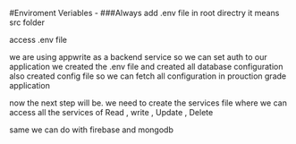 #Enviroment Veriables - 
###Always add .env file in root directry it means src folder 

access .env file 

we are using appwrite as a backend service so we can set auth to our application 
we created the .env file and created all database configuration also created config file so we can fetch all configuration in prouction grade application 


now the next step will be. we need to create the services file where we can access all the services of 
Read , write , Update , Delete 

same we can do with firebase and mongodb 

